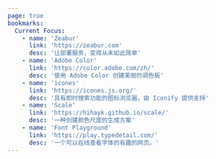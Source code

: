 ```yaml
---
page: true
bookmarks:
  Current Focus:
    - name: 'Zeabur'
      link: 'https://zeabur.com'
      desc: '让部署服务，变得从未如此简单'
    - name: 'Adobe Color'
      link: 'https://color.adobe.com/zh/'
      desc: '使用 Adobe Color 创建美丽的调色板'
    - name: 'icones'
      link: 'https://icones.js.org/'
      desc: '具有即时搜索功能的图标浏览器，由 Iconify 提供支持'
    - name: 'Scale'
      link: 'https://hihayk.github.io/scale/'
      desc: '一种创建颜色尺度的生成方案'
    - name: 'Font Playground'
      link: 'https://play.typedetail.com/'
      desc: '一个可以在线查看字体的有趣的网页。'
---
```

